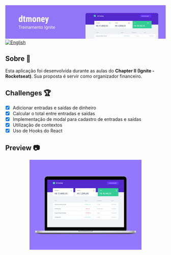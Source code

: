 <div align="center">
  <img src=".github/banner.png" />
</div>
   <a href="./README.md">
      <img alt="English" src="https://img.shields.io/badge/-Read in english-000?style=flat&logo=google-translate&logoColor=FFF&labelColor=4020AE" />
   </a>

   ## Sobre 📖
Esta aplicação foi desenvolvida durante as aulas do  **Chapter II (Ignite - Rocketseat)**. 
Sua proposta é servir como organizador financeiro. 

## Challenges 🏆
  - [x] Adicionar entradas e saídas de dinheiro
  - [x] Calcular o total entre entradas e saídas
  - [x] Implementação de modal para cadastro de entradas e saídas
  - [x] Utilização de contextos
  - [x] Uso de Hooks do React

## Preview 📷
<div align="center">
  <img src=".github/cover.png" width=70% />
</div>